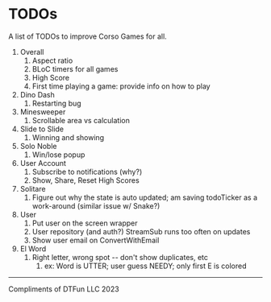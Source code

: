 # TODOs

A list of TODOs to improve Corso Games for all.

1. Overall
    1. Aspect ratio
    2. BLoC timers for all games
    3. High Score
    4. First time playing a game: provide info on how to play
2. Dino Dash
    1. Restarting bug
3. Minesweeper
    1. Scrollable area vs calculation
4. Slide to Slide
    1. Winning and showing
5. Solo Noble
    1. Win/lose popup
6. User Account
    1. Subscribe to notifications (why?)
    2. Show, Share, Reset High Scores
7. Solitare
    1. Figure out why the state is auto updated; am saving todoTicker as a work-around (similar issue w/ Snake?)
8. User
    1. Put user on the screen wrapper 
    2. User repository (and auth?) StreamSub runs too often on updates
    3. Show user email on ConvertWithEmail
9. El Word
    1. Right letter, wrong spot -- don't show duplicates, etc
        1. ex: Word is UTTER; user guess NEEDY; only first E is colored

---

Compliments of DTFun LLC 2023